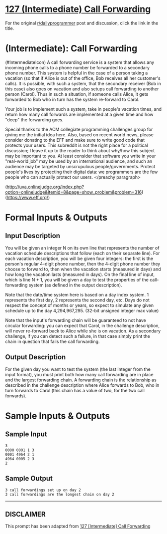 # [127 (Intermediate) Call Forwarding](https://www.reddit.com/r/dailyprogrammer/comments/1g09qy/060913_challenge_127_intermediate_call_forwarding/)

For the original [r/dailyprogrammer](https://www.reddit.com/r/dailyprogrammer/) post and discussion, click the link in the title.

#  (Intermediate): Call Forwarding
(#IntermediateIcon)
A call forwarding service is a system that allows any incoming phone calls to a phone number be forwarded to a secondary phone number. This system is helpful in the case of a person taking a vacation (so that if Alice is out of the office, Bob receives all her customer's calls). It is possible, with such a system, that the secondary receiver (Bob in this case) also goes on vacation and also setups call forwarding to another person (Carol). Thus in such a situation, if someone calls Alice, it gets forwarded to Bob who in turn has the system re-forward to Carol.

Your job is to implement such a system, take in people's vacation times, and return how many call forwards are implemented at a given time and how "deep" the forwarding goes.

Special thanks to the ACM collegiate programming challenges group for giving me the initial idea here. Also, based on recent world news, please consider donating to the EFF and make sure to write good code that protects your users. This subreddit is not the right place for a political discussion; I leave it up to the reader to think about why/how this subject may be important to you. At least consider that software you write in your "real-world job" may be used by an international audience, and such an audience may be targeted by unscrupulous people/governments. Protect people's lives by protecting their digital data: we programmers are the few people who can actually protect our users. </preachy paragraph>

(http://uva.onlinejudge.org/index.php?option=onlinejudge&Itemid=8&page=show_problem&problem=316)
(https://www.eff.org/)
# Formal Inputs & Outputs
## Input Description
You will be given an integer N on its own line that represents the number of vacation schedule descriptions that follow (each on their separate line). For each vacation description, you will be given four integers: the first is the person's regular 4-digit phone number, then the 4-digit phone number they choose to forward to, then when the vacation starts (measured in days) and how long the vacation lasts (measured in days). On the final line of input, which is line N + 1, you will be given a day to test the properties of the call-forwarding system (as defined in the output description).

Note that the date/time system here is based on a day index system. 1 represents the first day, 2 represents the second day, etc. Days do not respect the concept of months or years, so expect to simulate any given schedule up to the day 4,294,967,295. (32-bit unsigned integer max value)

Note that the input's forwarding chain will be guaranteed to not have circular forwarding: you can expect that Carol, in the challenge description, will never re-forward back to Alice while she is on vacation. As a secondary challenge, if you can detect such a failure, in that case simply print the chain in question that fails the call forwarding.

## Output Description
For the given day you want to test the system (the last integer from the input format), you must print both how many call forwarding are in place and the largest forwarding chain. A forwarding chain is the relationship as described in the challenge description where Alice forwards to Bob, who in turn forwards to Carol (this chain has a value of two, for the two call forwards).

# Sample Inputs & Outputs
## Sample Input

```
3
0000 0001 1 3
0001 4964 2 1
4964 0005 2 3
2
```
## Sample Output

```
3 call forwardings set up on day 2
3 call forwardings are the longest chain on day 2
```

----
## **DISCLAIMER**
This prompt has been adapted from [127 [Intermediate] Call Forwarding](https://www.reddit.com/r/dailyprogrammer/comments/1g09qy/060913_challenge_127_intermediate_call_forwarding/
)
